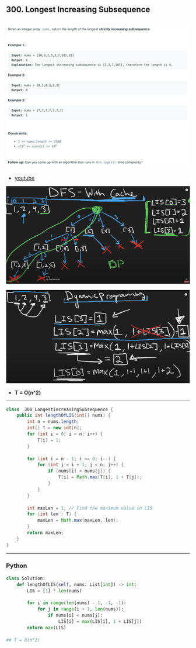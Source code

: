 ## 300. Longest Increasing Subsequence
![](img/2024-07-24-16-19-23.png)
---

- [youtube](https://www.youtube.com/watch?v=cjWnW0hdF1Y)

![](img/2024-07-24-16-20-15.png)

![](img/2024-07-24-16-20-45.png)



- **T = O(n^2)**

---

```java
class _300_LongestIncreasingSubsequence {
    public int lengthOfLIS(int[] nums) {
        int n = nums.length;
        int[] T = new int[n];
        for (int i = 0; i < n; i++) {
            T[i] = 1;
        }

        for (int i = n - 1; i >= 0; i--) {
            for (int j = i + 1; j < n; j++) {
                if (nums[i] < nums[j]) {
                    T[i] = Math.max(T[i], 1 + T[j]);
                }
            }
        }

        int maxLen = 1; // Find the maximum value in LIS
        for (int len : T) {
            maxLen = Math.max(maxLen, len);
        }
        return maxLen;
    }
}
```
---


### Python

```python
class Solution:
    def lengthOfLIS(self, nums: List[int]) -> int:
        LIS = [1] * len(nums)

        for i in range(len(nums) - 1, -1, -1):
            for j in range(i + 1, len(nums)):
                if nums[i] < nums[j]:
                    LIS[i] = max(LIS[i], 1 + LIS[j])
        return max(LIS)

## T = O(n^2)
```
